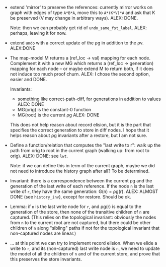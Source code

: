 - extend 'mirror' to preserve the references: currently mirror works
  on graph with edges of type `A*B*A`, move this to `A*(K*V)*A` and
  ask that K be preserved (V may change in arbitrary ways).
  ALEX: DONE.

  Note: then we can probably get rid of `undo_same_fst_label`.
  ALEX: perhaps, leaving it for now.

- extend `undo` with a correct update of the ρg in addition to the ρv.
  ALEX:DONE

- The map-model M returns a (ref_loc -> val) mapping for each
  node. Complement it with a new MG which returns
  a (ref_loc -> generation) mapping for each node – or maybe extend
  M to return both, if it does not induce too much proof churn.
  ALEX: I chose the second option, easier and DONE.

  Invariants:
  - something like correct-path-diff, for generations in addition to
    values
  ALEX: DONE
  - MG(orig) is the constant-0 function
  - MG(root) is the current ρg
  ALEX: DONE

  This does not help reason about record elision, but it is the part
  that specifies the correct generation to store in diff nodes. I hope
  that it helps reason about ρg invariants after a restore, but I am
  not sure.

- Define a function/relation that computes the "last write to r": walk
  up the path from orig to root in the current graph (walking up: from
  root to orig).
  ALEX: DONE: see `lwt`.

  Note: if we can define this in term of the current graph, maybe we
  did not need to introduce the history graph after all? To be
  determined.

- Invariant: there is a correspondence between the current ρg and the
  generation of the last write of each reference. If the node `n` is
  the last write of `r`, they have the same generation: G(n) = ρg(r).
  ALEX: ALMOST DONE (see `history_inv`), except for restore.
  Should be ok.

- Lemma: if `n` is the last write node for `r`, and ρg(r) is equal to
  the generation of the store, then none of the transitive children of
  `n` are captured. (This relies on the topological invariant:
  obviously the nodes from `n` to the current root are not captured,
  but there could be other children of `n` along "sibling" paths if
  not for the topological invariant that non-captured nodes are linear.)

- ... at this point we can try to implement record elision. When we
  elide a write to `r`, and its (non-captured) last write node is `n`,
  we need to update the model of all the children of `n` and of the
  current store, and prove that this preserves the store invariants.
